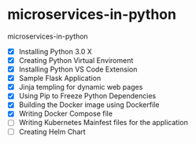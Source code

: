 # microservices-in-python
microservices-in-python

- [X] Installing Python 3.0 X
- [X] Creating Python Virtual Enviroment
- [X] Installing Python VS Code Extension 
- [X] Sample Flask Application
- [X] Jinja templing for dynamic web pages
- [X] Using Pip to Freeze Python Dependencies
- [X] Building the Docker image using Dockerfile
- [X] Writing Docker Compose file
- [ ] Writing Kubernetes Mainfest files for the application
- [ ] Creating Helm Chart 